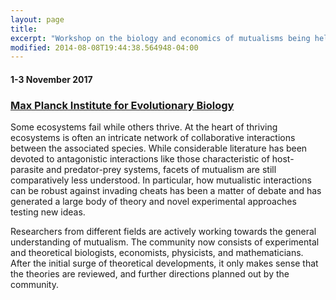 ```yaml
---
layout: page
title: 
excerpt: "Workshop on the biology and economics of mutualisms being held at the Max Planck Institute for Evolutionary Biology"
modified: 2014-08-08T19:44:38.564948-04:00
---
```


#### 1-3 November 2017

### [Max Planck Institute for Evolutionary Biology](http://www.evolbio.mpg.de)



Some ecosystems fail while others thrive.
At the heart of thriving ecosystems is often an intricate network of collaborative interactions between the associated species. While considerable literature has been devoted to antagonistic interactions like those characteristic of host-parasite and predator-prey systems, facets of mutualism are still comparatively less understood.
In particular, how mutualistic interactions can be robust against invading cheats has been a matter of debate and has generated a large body of theory and novel experimental approaches testing new ideas.

Researchers from different fields are actively working towards the general understanding of mutualism. The community now consists of experimental and theoretical biologists, economists, physicists, and mathematicians. After the initial surge of theoretical developments, it only makes sense that the theories are reviewed, and further directions planned out by the community.
